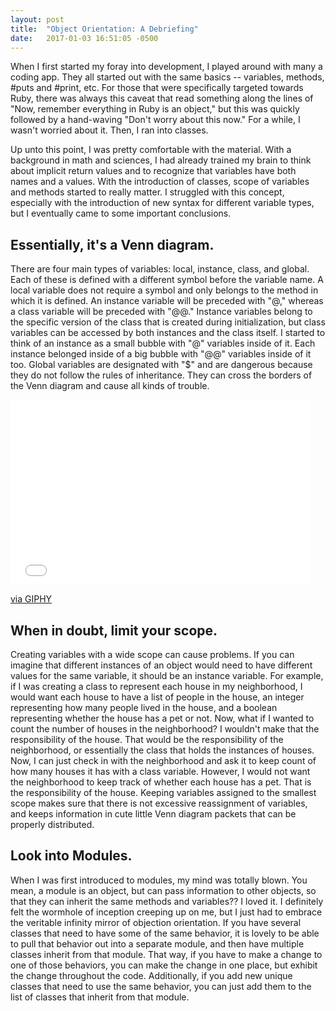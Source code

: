 ```yaml
---
layout: post
title:  "Object Orientation: A Debriefing"
date:   2017-01-03 16:51:05 -0500
---
```



When I first started my foray into development, I played around with many a coding app. They all started out with the same basics -- variables, methods, #puts and #print, etc. For those that were specifically targeted towards Ruby, there was always this caveat that read something along the lines of "Now, remember everything in Ruby is an object," but this was quickly followed by a hand-waving "Don't worry about this now." For a while, I wasn't worried about it. Then, I ran into classes.

Up unto this point, I was pretty comfortable with the material. With a background in math and sciences, I had already trained my brain to think about implicit return values and to recognize that variables have both names and a values. With the introduction of classes, scope of variables and methods started to really matter. I struggled with this concept, especially with the introduction of new syntax for different variable types, but I eventually came to some important conclusions.

## Essentially, it's a Venn diagram.
There are four main types of variables: local, instance, class, and global. Each of these is defined with a different symbol before the variable name. A local variable does not require a symbol and only belongs to the method in which it is defined. An instance variable will be preceded with "@," whereas a class variable will be preceded with "@@." Instance variables belong to the specific version of the class that is created during initialization, but class variables can be accessed by both instances and the class itself. I started to think of an instance as a small bubble with "@" variables inside of it. Each instance belonged inside of a big bubble with "@@" variables inside of it too. Global variables are designated with "$" and are dangerous because they do not follow the rules of inheritance. They can cross the borders of the Venn diagram and cause all kinds of trouble.

<iframe src="//giphy.com/embed/8dFO5uj68T8pa" width="480" height="296" frameBorder="0" class="giphy-embed" allowFullScreen></iframe><p><a href="https://giphy.com/gifs/8dFO5uj68T8pa">via GIPHY</a></p>

## When in doubt, limit your scope.
Creating variables with a wide scope can cause problems. If you can imagine that different instances of an object would need to have different values for the same variable, it should be an instance variable. For example, if I was creating a class to represent each house in my neighborhood, I would want each house to have a list of people in the house, an integer representing how many people lived in the house, and a boolean representing whether the house has a pet or not. Now, what if I wanted to count the number of houses in the neighborhood? I wouldn't make that the responsibility of the house. That would be the responsibility of the neighborhood, or essentially the class that holds the instances of houses. Now, I can just check in with the neighborhood and ask it to keep count of how many houses it has with a class variable.  However, I would not want the neighborhood to keep track of whether each house has a pet. That is the responsibility of the house. Keeping variables assigned to the smallest scope makes sure that there is not excessive reassignment of variables, and keeps information in cute little Venn diagram packets that can be properly distributed.

## Look into Modules.
When I was first introduced to modules, my mind was totally blown. You mean, a module is an object, but can pass information to other objects, so that they can inherit the same methods and variables?? I loved it. I definitely felt the wormhole of inception creeping up on me, but I just had to embrace the veritable infinity mirror of objection orientation. If you have several classes that need to have some of the same behavior, it is lovely to be able to pull that behavior out into a separate module, and then have multiple classes inherit from that module. That way, if you have to make a change to one of those behaviors, you can make the change in one place, but exhibit the change throughout the code. Additionally, if you add new unique classes that need to use the same behavior, you can just add them to the list of classes that inherit from that module.
